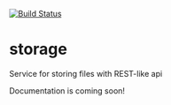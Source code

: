 [![Build Status](https://travis-ci.org/sflpro/storage.svg?branch=master)](https://travis-ci.org/sflpro/storage)

# storage

Service for storing files with REST-like api

Documentation is coming soon!
